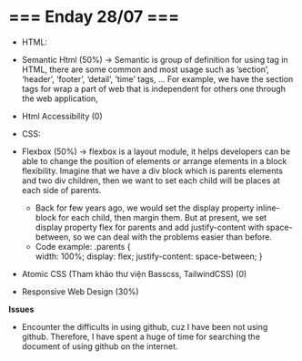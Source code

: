 # === Enday 28/07 ===

* HTML:
- Semantic Html (50%)
	-> Semantic is group of definition for using tag in HTML, there are some common and most usage such as ’section’, ‘header’, ‘footer’, ‘detail’, ’time’ tags, … For example, we have the section tags for wrap a part of web that is independent for others one through the web application, 

- Html Accessibility (0)

* CSS:
- Flexbox (50%)
	-> flexbox is a layout module, it helps developers can be able to change the position of elements or arrange elements in a block flexibility. Imagine that we have a div block which is parents elements and two div children, then we want to set each child will be places at each side of parents. 
	- Back for few years ago, we would set the display property inline-block for each child, then margin them. But at present, we set display property flex for parents and add justify-content with space-between, so we can deal with the problems easier than before.
	- Code example: 
        .parents {		
            width: 100%;
    	    display: flex;
		    justify-content: space-between;
	    }

- Atomic CSS (Tham khảo thư viện Basscss, TailwindCSS) (0)
* Responsive Web Design (30%)

**Issues**

- Encounter the difficults in using github, cuz I have been not using github. Therefore, I have spent a huge of time for searching the document of using github on the internet.
